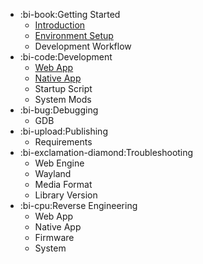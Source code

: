 * :bi-book:Getting Started
    * [Introduction](/develop/guides)
    * [Environment Setup](/develop/guides/env-setup)
    * Development Workflow
* :bi-code:Development
    * [Web App](/develop/guides/web-app)
    * [Native App](/develop/guides/native-app)
    * Startup Script
    * System Mods
* :bi-bug:Debugging
    * GDB
* :bi-upload:Publishing
    * Requirements
* :bi-exclamation-diamond:Troubleshooting
    * Web Engine
    * Wayland
    * Media Format
    * Library Version
* :bi-cpu:Reverse Engineering
    * Web App
    * Native App
    * Firmware
    * System